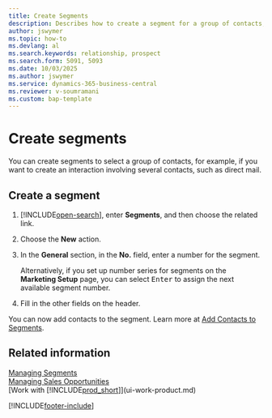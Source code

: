 ```yaml
---
title: Create Segments
description: Describes how to create a segment for a group of contacts, for example, to target several contacts with a direct mail.
author: jswymer
ms.topic: how-to
ms.devlang: al
ms.search.keywords: relationship, prospect
ms.search.form: 5091, 5093
ms.date: 10/03/2025
ms.author: jswymer
ms.service: dynamics-365-business-central
ms.reviewer: v-soumramani
ms.custom: bap-template
---
```


# Create segments

You can create segments to select a group of contacts, for example, if you want to create an interaction involving several contacts, such as direct mail.

## Create a segment

1. [!INCLUDE[open-search](includes/open-search.md)], enter **Segments**, and then choose the related link.
2. Choose the **New** action.
3. In the **General** section, in the **No.** field, enter a number for the segment.

    Alternatively, if you set up number series for segments on the **Marketing Setup** page, you can select <kbd>Enter</kbd> to assign the next available segment number.
4. Fill in the other fields on the header.

You can now add contacts to the segment. Learn more at [Add Contacts to Segments](marketing-add-contact-segment.md).

## Related information

[Managing Segments](marketing-segments.md)  
[Managing Sales Opportunities](marketing-manage-sales-opportunities.md)  
[Work with [!INCLUDE[prod_short](includes/prod_short.md)]](ui-work-product.md)  

[!INCLUDE[footer-include](includes/footer-banner.md)]
